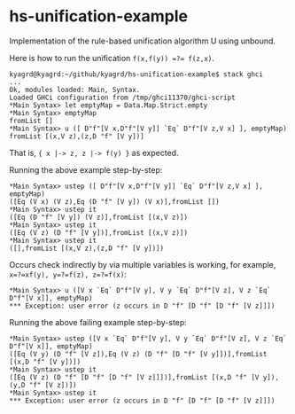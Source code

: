 # hs-unification-example
Implementation of the rule-based unification algorithm U using unbound.

Here is how to run the unification `f(x,f(y)) =?= f(z,x)`.
```
kyagrd@kyagrd:~/github/kyagrd/hs-unification-example$ stack ghci
...
Ok, modules loaded: Main, Syntax.
Loaded GHCi configuration from /tmp/ghci11370/ghci-script
*Main Syntax> let emptyMap = Data.Map.Strict.empty
*Main Syntax> emptyMap
fromList []    
*Main Syntax> u ([ D"f"[V x,D"f"[V y]] `Eq` D"f"[V z,V x] ], emptyMap)
fromList [(x,V z),(z,D "f" [V y])]
```
That is, `{ x |-> z, z |-> f(y) }` as expected.

Running the above example step-by-step:
```
*Main Syntax> ustep ([ D"f"[V x,D"f"[V y]] `Eq` D"f"[V z,V x] ], emptyMap)
([Eq (V x) (V z),Eq (D "f" [V y]) (V x)],fromList [])
*Main Syntax> ustep it
([Eq (D "f" [V y]) (V z)],fromList [(x,V z)])
*Main Syntax> ustep it
([Eq (V z) (D "f" [V y])],fromList [(x,V z)])
*Main Syntax> ustep it
([],fromList [(x,V z),(z,D "f" [V y])])
```


Occurs check indirectly by via multiple variables is working, for example, `x=?=xf(y), y=?=f(z), z=?=f(x)`:
```
*Main Syntax> u ([V x `Eq` D"f"[V y], V y `Eq` D"f"[V z], V z `Eq` D"f"[V x]], emptyMap)
*** Exception: user error (z occurs in D "f" [D "f" [D "f" [V z]]])
```
Running the above failing example step-by-step:
```
*Main Syntax> ustep ([V x `Eq` D"f"[V y], V y `Eq` D"f"[V z], V z `Eq` D"f"[V x]], emptyMap)
([Eq (V y) (D "f" [V z]),Eq (V z) (D "f" [D "f" [V y]])],fromList [(x,D "f" [V y])])
*Main Syntax> ustep it
([Eq (V z) (D "f" [D "f" [D "f" [V z]]])],fromList [(x,D "f" [V y]),(y,D "f" [V z])])
*Main Syntax> ustep it
*** Exception: user error (z occurs in D "f" [D "f" [D "f" [V z]]])
```
